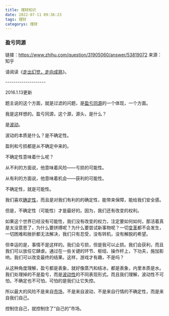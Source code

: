 ```yaml
---
title: 理财知识
date: 2022-07-11 09:36:23
tags: 理财
categorys: 理财
---
```


### 盈亏同源

链接：https://www.zhihu.com/question/31905060/answer/53819072
来源：知乎

请阅读《[走出幻觉，走向成熟](https://www.zhihu.com/search?q=走出幻觉，走向成熟&search_source=Entity&hybrid_search_source=Entity&hybrid_search_extra={"sourceType"%3A"answer"%2C"sourceId"%3A53819072})》。

\--------------------

2016.1.13更新

题主说的这个方面，就是过滤的问题，是[盈亏同源](https://www.zhihu.com/search?q=盈亏同源&search_source=Entity&hybrid_search_source=Entity&hybrid_search_extra={"sourceType"%3A"answer"%2C"sourceId"%3A53819072})的一个体现，一个方面。

我是这样想的。盈亏同源，这个源，源头，是什么？

是[波动](https://www.zhihu.com/search?q=波动&search_source=Entity&hybrid_search_source=Entity&hybrid_search_extra={"sourceType"%3A"answer"%2C"sourceId"%3A53819072})。

波动的本质是什么？是不确定性。

盈利和亏损都是从不确定中来的。

不确定性意味着什么呢？

从不利的方面说，他意味着风险——亏损的可能性。

从有利的方面说，他意味着机会——获利的可能性。

不确定性，就是可能性。

我们喜欢[确定性](https://www.zhihu.com/search?q=确定性&search_source=Entity&hybrid_search_source=Entity&hybrid_search_extra={"sourceType"%3A"answer"%2C"sourceId"%3A53819072})，而且是对我们有利的的确定性，能带来保障，能给我们安全感。

但是，不确定性（可能性）才是最好的。因为，我们还有改变的权利。

如果这个世界已经没有可能性，我们没有改变的权力，注定要如何如何，那活着真是太没意思了，为什么要拼搏呢？为什么要尝试新事物呢？一切[变革](https://www.zhihu.com/search?q=变革&search_source=Entity&hybrid_search_source=Entity&hybrid_search_extra={"sourceType"%3A"answer"%2C"sourceId"%3A53819072})都不会发生，一切困难和挫折都无法解决，我们只有忍受，没有转机，没有解脱的希望。

但幸运的是，事情不是这样的。我们会亏损，但是我可以止损。我们会获利，而且我们可以放任它肆虐。通过在一些关键的环节、枢纽、操作杆上，下功夫，施加影响，我们可以改变最终的结果。这样，游戏才有趣，不是吗？

从这种角度理解，盈亏都是表象，就好像蒸汽和结冰，都是表象，内里本质是水。我们处理掉的不是盈亏，而是[波动性](https://www.zhihu.com/search?q=波动性&search_source=Entity&hybrid_search_source=Entity&hybrid_search_extra={"sourceType"%3A"answer"%2C"sourceId"%3A53819072})的不同表现形式。而且我们理解，波动性不可怕，不确定也不可怕，可怕的是我们让它失控。

所以最大的风险不是来自[市场](https://www.zhihu.com/search?q=市场&search_source=Entity&hybrid_search_source=Entity&hybrid_search_extra={"sourceType"%3A"answer"%2C"sourceId"%3A53819072})，不是来自波动，不是来自行情的不确定性，而是来自我们自己。

控制住自己，就控制住了“自己的”市场。
